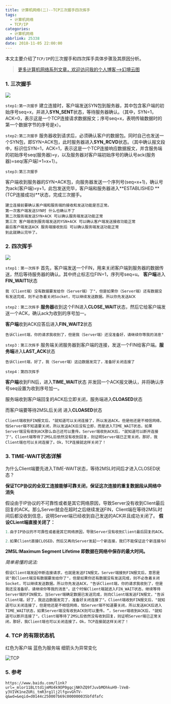 ```yaml
---
title: 计算机网络(二)--TCP三次握手四次挥手
tags:
  - 计算机网络
  - TCP/IP
categories:
  - 计算机网络
abbrlink: 25338
date: 2018-11-05 22:00:00
---
```


本文主要介绍了`TCP/IP`的三次握手和四次挥手具体步骤及其原因分析。

<!--more-->

> [更多计算机网络系列文章，欢迎访问我的个人博客-->幻境云图](https://www.lixueduan.com/tags/%E8%AE%A1%E7%AE%97%E6%9C%BA%E7%BD%91%E7%BB%9C/)
>

### 1. 三次握手

![](https://github.com/illusorycloud/illusorycloud.github.io/raw/hexo/myImages/network/tcp-connection-three.jpg)

`step1:第一次握手`
建立连接时，客户端发送SYN包到服务器，其中包含客户端的初始序号seq=x，并进入**SYN_SENT**状态，等待服务器确认。（其中，SYN=1，ACK=0，表示这是一个TCP连接请求数据报文；序号seq=x，表明传输数据时的第一个数据字节的序号是x）。

`step2:第二次握手`
服务器收到请求后，必须确认客户的数据包。同时自己也发送一个SYN包，即SYN+ACK包，此时服务器进入**SYN_RCVD**状态。（其中确认报文段中，标识位SYN=1，ACK=1，表示这是一个TCP连接响应数据报文，并含服务端的初始序号seq(服务器)=y，以及服务器对客户端初始序号的确认号ack(服务器)=seq(客户端)+1=x+1）。

`step3:第三次握手`

客户端收到服务器的SYN+ACK包，向服务器发送一个序列号(seq=x+1)，确认号为ack(客户端)=y+1，此包发送完毕，客户端和服务器进入**ESTABLISHED **(TCP连接成功)**状态，完成三次握手。

```
建立连接前要确认客户端和服务端的接收和发送功能是否正常。
第一次客户端发送SYN时 什么也确认不了
第二次服务端发送SYN+ACK 可以确认服务端发送功能正常
第三次 客户端收到服务端发送的YSN+ACK 可以确认客户端发送接收功能正常
最后客户端发送ACK 服务端接收到后 可以确认服务端发送功能正常
到此就确认完毕了。
```

### 2. 四次挥手

![](https://github.com/illusorycloud/illusorycloud.github.io/raw/hexo/myImages/network/tcp-close-connection-four.jpg)

`step1：第一次挥手`
首先，客户端发送一个FIN，用来关闭客户端到服务器的数据传送，然后等待服务器的确认。其中终止标志位FIN=1，序列号seq=u。 **客户端**进入**FIN_WAIT1**状态

```
我（Client端）没有数据要发给你（Server端）了"，但是如果你（Server端）还有数据没有发送完成，则不必急着关闭Socket，可以继续发送数据。所以你先发送ACK
```

`step2：第二次挥手`
**服务器**收到这个FIN进入**CLOSE_WAIT**状态，然后它给客户端发送一个ACK，确认ack为收到的序号加一。

**客户端**收到ACK应答后进入**FIN_WAIT2**状态

```
告诉Client端，你的请求我收到了，但是我（Server端）还没准备好，请继续你等我的消息"
```

`step3：第三次挥手`
服务端关闭服务器到客户端的连接，发送一个FIN给客户端。**服务端**进入**LAST_ACK**状态

```
告诉Client端，好了，我（Server端）这边数据发完了，准备好关闭连接了
```

`step4：第四次挥手`

**客户端**收到FIN后，进入**TIME_WAIT**状态	并发回一个ACK报文确认，并将确认序号seq设置为收到序号加一。

服务端收到客户端回复的ACK后立即关闭，服务端进入**CLOASED**状态

而客户端要等待2MSL后关闭 进入**CLOASED**状态

```
Client端收到FIN报文后，"就知道可以关闭连接了，所以发送ACK。但是他还是不相信网络，怕Server端不知道要关闭，所以发送ACK后没有立即，而是进入TIME_WAIT状态，如果Server端没有收到ACK那么自己还可以重传。Server端收到ACK后，"就知道可以断开连接了"。Client端等待了2MSL后依然没有收到回复，则证明Server端已正常关闭，那好，我Client端也可以关闭连接了。Ok，TCP连接就这样关闭了！
```

### 3. TIME-WAIT状态详解

为什么Client端要先进入TIME-WAIT状态，等待2MSL时间后才进入CLOSED状态？

**保证TCP协议的全双工连接能够可靠关闭，保证这次连接的重复数据段从网络中消失**

假设由于IP协议的不可靠性或者是其它网络原因，导致Server没有收到Client最后回复的ACK。那么Server就会在超时之后继续发送FIN，Client端在等待2MSL时间后都没收到信息，说明Server端已经收到自己发送的ACK并且成功关闭了。
**假设CLient端直接关闭了：**

```java
1.由于IP协议的不可靠性或者是其它网络原因，导致Server没有收到Client最后回复的ACK。那么Server就会在超时之后继续发送FIN，此时由于Client已经CLOSED了，就找不到与重发的FIN对应的连接，最后Server就会收到RST而不是ACK，Server就会以为是连接错误把问题报告给高层。这样的情况虽然不会造成数据丢失，但是却导致TCP协议不符合可靠连接的要求。所以，Client不是直接进入CLOSED，而是要保持TIME_WAIT，当再次收到FIN的时候，能够保证对方收到ACK，最后正确的关闭连接。

2.如果Client直接CLOSED，然后又再向Server发起一个新连接，我们不能保证这个新连接与刚关闭的连接的端口号是不同的。也就是说有可能新连接和老连接的端口号是相同的。一般来说不会发生什么问题，但是还是有特殊情况出现：假设新连接和已经关闭的老连接端口号是一样的，如果前一次连接的某些数据仍然滞留在网络中，这些延迟数据在建立新连接之后才到达Server，由于新连接和老连接的端口号是一样的，又因为TCP协议判断不同连接的依据是socket pair，于是，TCP协议就认为那个延迟的数据是属于新连接的，这样就和真正的新连接的数据包发生混淆了。所以TCP连接还要在TIME_WAIT状态等待2倍MSL，这样可以保证本次连接的所有数据都从网络中消失。

```

**2MSL:Maximum Segment Lifetime 即数据在网络中保存的最大时间。**

*简单易懂的说法:*

```
假设Client端发起中断连接请求，也就是发送FIN报文。Server端接到FIN报文后，意思是说"我Client端没有数据要发给你了"，但是如果你还有数据没有发送完成，则不必急着关闭Socket，可以继续发送数据。所以你先发送ACK，"告诉Client端，你的请求我收到了，但是我还没准备好，请继续你等我的消息"。这个时候Client端就进入FIN_WAIT状态，继续等待Server端的FIN报文。当Server端确定数据已发送完成，则向Client端发送FIN报文，"告诉Client端，好了，我这边数据发完了，准备好关闭连接了"。Client端收到FIN报文后，"就知道可以关闭连接了，但是他还是不相信网络，怕Server端不知道要关闭，所以发送ACK后进入TIME_WAIT状态，如果Server端没有收到ACK则可以重传。“，Server端收到ACK后，"就知道可以断开连接了"。Client端等待了2MSL后依然没有收到回复，则证明Server端已正常关闭，那好，我Client端也可以关闭连接了。Ok，TCP连接就这样关闭了！
```

### 4. TCP 的有限状态机

红色为客户端 蓝色为服务端 细箭头为异常变化

![TCP](https://github.com/illusorycloud/illusorycloud.github.io/raw/hexo/myImages/network/tcp-status-map.png)

### 5. 参考

`https://www.baidu.com/link?url=_mlor11BLttd1jmMU4k9OP0gqcjNKhZQ9fJuvbMOhkuH9-lVeB-y3VIVK1neZURi_tmR3rg1lj2lfgvvGhTV-q&wd=&eqid=d0144c250007b69c000000035bfdfafc`